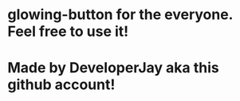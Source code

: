 # glowing-button for the everyone. Feel free to use it!

# Made by DeveloperJay aka this github account!

